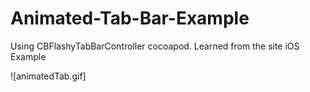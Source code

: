# Animated-Tab-Bar-Example
Using CBFlashyTabBarController cocoapod. Learned from the site iOS Example

![animatedTab.gif]

